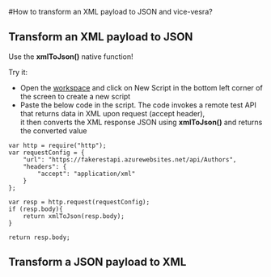 #How to transform an XML payload to JSON and vice-vesra?


## Transform an XML payload to JSON

Use the **xmlToJson()** native function!

Try it: 

- Open the [workspace](https://www.scriptr.io/workspace) and click on New Script in the bottom left corner of the screen 
to create a new script
- Paste the below code in the script. The code invokes a remote test API that returns data in XML upon request (accept header),  
it then converts the XML response JSON using **xmlToJson()** and returns the converted value

```
var http = require("http");
var requestConfig = {
    "url": "https://fakerestapi.azurewebsites.net/api/Authors",
    "headers": {
        "accept": "application/xml"
    }
};

var resp = http.request(requestConfig); 
if (resp.body){
    return xmlToJson(resp.body); 
}

return resp.body;
```

## Transform a JSON payload to XML
